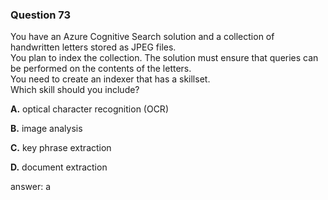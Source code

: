 ### Question 73

You have an Azure Cognitive Search solution and a collection of handwritten letters stored as JPEG files.  
You plan to index the collection. The solution must ensure that queries can be performed on the contents of the letters.  
You need to create an indexer that has a skillset.  
Which skill should you include?

**A.** optical character recognition (OCR)

**B.** image analysis

**C.** key phrase extraction

**D.** document extraction

answer: a

